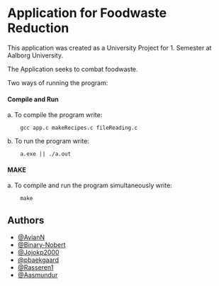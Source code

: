 
# Application for Foodwaste Reduction

This application was created as a University Project for 1. Semester at Aalborg University.

The Application seeks to combat foodwaste.

Two ways of running the program:

#### Compile and Run

   a. To compile the program write:
   
        gcc app.c makeRecipes.c fileReading.c
        
   b. To run the program write:
   
        a.exe || ./a.out
#### MAKE

   a. To compile and run the program simultaneously write:
   
        make

## Authors
- [@AvianN](https://www.github.com/AvianN)
- [@Binary-Nobert](https://www.github.com/Binary-Norbert)
- [@Jojokp2000](https://www.github.com/Jojokp2000)
- [@pbaekgaard](https://www.github.com/pbaekgaard)
- [@Rasseren1](https://www.github.com/Rasseren1)
- [@Aasmundur](https://www.github.com/Aasmundur)

